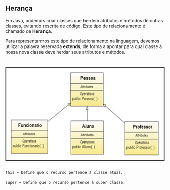 ## Herança

Em Java, podemos criar classes que herdem atributos e métodos de outras classes, evitando rescrita de código. Este tipo de relacionamento é chamado de **Herança**.

Para representarmos este tipo de relacionamento na linguagem, devemos utilizar a palavra reservada **extends**, de forma a apontar para qual classe a nossa nova classe deve herdar seus atributos e métodos.

<h1 align="center">
   <img alt="heranca" src=".github/heranca.png" height="300px" />
</h1>

```
this = Define que o recurso pertence à classe atual.

super = Define que o recurso pertence à super classe.
```